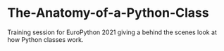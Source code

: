 # The-Anatomy-of-a-Python-Class
Training session for EuroPython 2021 giving a behind the scenes look at how Python classes work.
